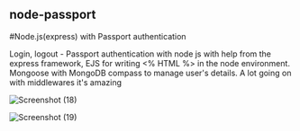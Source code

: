 ## node-passport
#Node.js(express) with Passport authentication

Login, logout - Passport authentication with node js with help from the express framework, EJS for writing <% HTML %>  in the node environment. Mongoose with MongoDB compass to manage user's details.
A lot going on with middlewares it's amazing

![Screenshot (18)](https://user-images.githubusercontent.com/61822296/143596858-881a70a0-94f1-4697-8abf-c07cc4118ba2.png)

![Screenshot (19)](https://user-images.githubusercontent.com/61822296/143596933-22b3be9b-0782-401e-8033-84db02714c0f.png)
